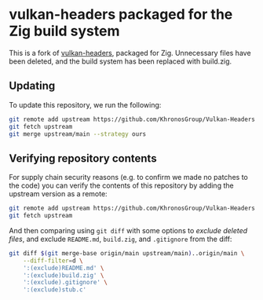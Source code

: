 # vulkan-headers packaged for the Zig build system

This is a fork of [vulkan-headers](https://github.com/KhronosGroup/Vulkan-Headers), packaged for Zig. Unnecessary files have been deleted, and the build system has been replaced with build.zig.

## Updating

To update this repository, we run the following:

```sh
git remote add upstream https://github.com/KhronosGroup/Vulkan-Headers || true
git fetch upstream
git merge upstream/main --strategy ours
```

## Verifying repository contents

For supply chain security reasons (e.g. to confirm we made no patches to the code) you can verify the contents of this repository by adding the upstream version as a remote:

```sh
git remote add upstream https://github.com/KhronosGroup/Vulkan-Headers || true
git fetch upstream
```

And then comparing using `git diff` with some options to _exclude deleted files_, and exclude `README.md`, `build.zig`, and `.gitignore` from the diff:

```sh
git diff $(git merge-base origin/main upstream/main)..origin/main \
    --diff-filter=d \
    ':(exclude)README.md' \
    ':(exclude)build.zig' \
    ':(exclude).gitignore' \
    ':(exclude)stub.c'
```
